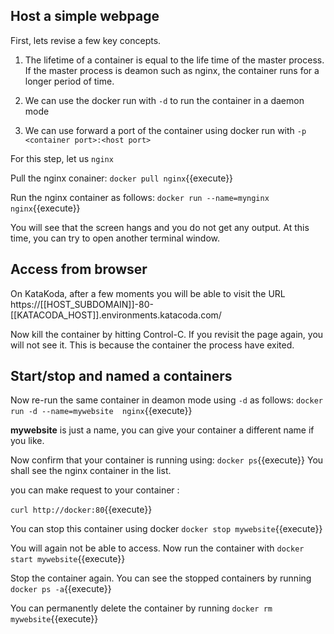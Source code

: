 ## Host a simple webpage

First, lets revise a few key concepts. 

1. The lifetime of a container is equal to the life time of the master process. If the master process is deamon such as nginx, the container runs for a longer period of time. 

2. We can use the docker run with `-d` to run the container in a daemon mode

3. We can use forward a port of the container using docker run with `-p <container port>:<host port>` 

For this step, let us `nginx`

Pull the nginx conainer:
`docker pull nginx`{{execute}}

Run the nginx container as follows:
`docker run --name=mynginx nginx`{{execute}}

You will see that the screen hangs and you do not get any output. At this time, you can try to open another terminal window.

## Access from browser

On KataKoda, after a few moments you will be able to visit the URL https://[[HOST_SUBDOMAIN]]-80-[[KATACODA_HOST]].environments.katacoda.com/

Now kill the container by hitting Control-C. If you revisit the page again, you will not see it. This is because the container the process have exited. 


## Start/stop and named a containers

Now re-run the same container in deamon mode using `-d` as follows: 
`docker run -d --name=mywebsite  nginx`{{execute}}

**mywebsite** is just a name, you can give your container a different name if you like. 


Now confirm that your container is running using:
`docker ps`{{execute}}
You shall see the nginx container in the list. 

you can make request to your container :

`curl http://docker:80`{{execute}}


You can stop this container using docker `docker stop mywebsite`{{execute}}

You will again not be able to access. Now run the container with `docker start mywebsite`{{execute}}

Stop the container again. You can see the stopped containers by running `docker ps -a`{{execute}}

You can permanently delete the container by running `docker rm mywebsite`{{execute}}

